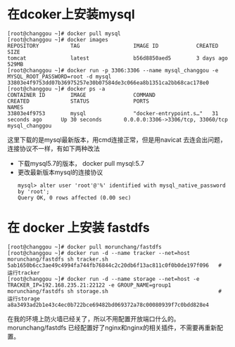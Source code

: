 # 在dcoker上安装mysql
```
[root@changgou ~]# docker pull mysql
[root@changgou ~]# docker images
REPOSITORY          TAG                 IMAGE ID            CREATED             SIZE
tomcat              latest              b56d8850aed5        3 days ago          529MB
[root@changgou ~]# docker run -p 3306:3306 --name mysql_changgou -e MYSQL_ROOT_PASSWORD=root -d mysql
33803e4f9753dd07b36975257e30b07584de3c066ea8b1351ca2bb68cac178e0
[root@changgou ~]# docker ps -a
CONTAINER ID        IMAGE               COMMAND                  CREATED             STATUS              PORTS                               NAMES
33803e4f9753        mysql               "docker-entrypoint.s…"   31 seconds ago      Up 30 seconds       0.0.0.0:3306->3306/tcp, 33060/tcp   mysql_changgou
```
这里下载的是mysql最新版本，用cmd连接正常，但是用navicat 去连会出问题，连接协议不一样，有如下两种改法
+ 下载mysql5.7的版本， docker pull mysql:5.7
+ 更改最新版本mysql的连接协议
	~~~
    mysql> alter user 'root'@'%' identified with mysql_native_password by 'root';
	Query OK, 0 rows affected (0.00 sec)
    ~~~

# 在 docker 上安装 fastdfs
~~~
[root@changgou ~]# docker pull morunchang/fastdfs
[root@changgou ~]# docker run -d --name tracker --net=host morunchang/fastdfs sh tracker.sh
5ab1650b6cc3ae49c4994fa744fb76844c2c20db6f13ac811c0f0b0de197f096   # 运行tracker
[root@changgou ~]# docker run -d --name storage --net=host -e TRACKER_IP=192.168.235.21:22122 -e GROUP_NAME=group1 morunchang/fastdfs sh storage.sh                                   # 运行storage
a8a3493ad2b1e43c4ec0b722bce69482bd069372a78c00080939f7c0bdd828e4
~~~
在我的环境上防火墙已经关了，所以不用配置开放端口什么的。
morunchang/fastdfs 已经配置好了nginx和nginx的相关插件，不需要再重新配置。
